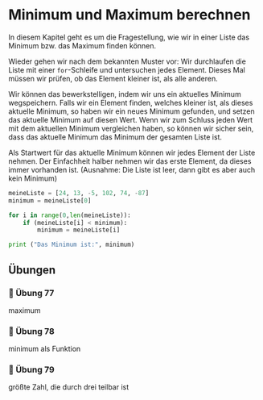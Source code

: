 # Minimum und Maximum berechnen

In diesem Kapitel geht es um die Fragestellung,
wie wir in einer Liste das Minimum bzw. das Maximum finden können.

Wieder gehen wir nach dem bekannten Muster vor:
Wir durchlaufen die Liste mit einer `for`-Schleife und untersuchen jedes Element.
Dieses Mal müssen wir prüfen, ob das Element kleiner ist, als alle anderen.

Wir können das bewerkstelligen, indem wir uns ein aktuelles Minimum wegspeichern.
Falls wir ein Element finden, welches kleiner ist, als dieses aktuelle Minimum,
so haben wir ein neues Minimum gefunden, und setzen das aktuelle Minimum auf
diesen Wert.
Wenn wir zum Schluss jeden Wert mit dem aktuellen Minimum vergleichen haben,
so können wir sicher sein, dass das aktuelle Minimum das Minimum der gesamten Liste ist.

Als Startwert für das aktuelle Minimum können wir jedes Element der Liste nehmen.
Der Einfachheit halber nehmen wir das erste Element, da dieses immer vorhanden ist.
(Ausnahme: Die Liste ist leer, dann gibt es aber auch kein Minimum)

```python
meineListe = [24, 13, -5, 102, 74, -87]
minimum = meineListe[0]

for i in range(0,len(meineListe)):
    if (meineListe[i] < minimum):
        minimum = meineListe[i]

print ("Das Minimum ist:", minimum)
```

## Übungen

### 📝 Übung 77

maximum

### 📝 Übung 78

minimum als Funktion

### 📝 Übung 79

größte Zahl, die durch drei teilbar ist





